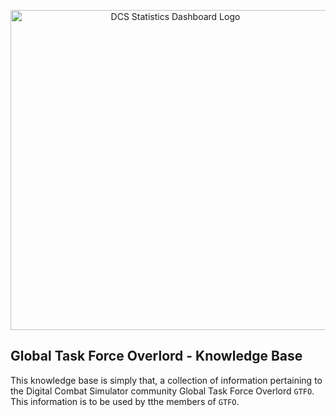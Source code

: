 <p align="center">
<img width="512" height="512" alt="DCS Statistics Dashboard Logo" src="https://globaltaskforceoverlord.org/storage/images/Logo.png" />
</p>

## Global Task Force Overlord - Knowledge Base

This knowledge base is simply that, a collection of information pertaining to the Digital Combat Simulator community Global Task Force Overlord `GTFO`. This information is to be used by tthe members of `GTFO`.
